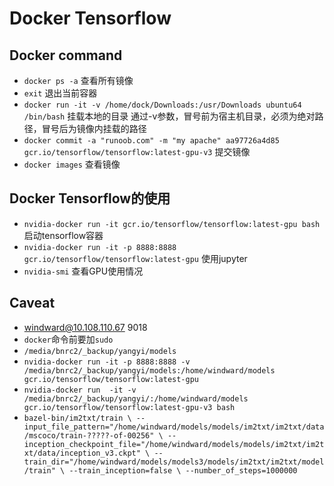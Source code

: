 # Docker Tensorflow
## Docker command
* `docker ps -a` 查看所有镜像
* `exit` 退出当前容器
* `docker run -it -v /home/dock/Downloads:/usr/Downloads ubuntu64 /bin/bash` 挂载本地的目录 通过-v参数，冒号前为宿主机目录，必须为绝对路径，冒号后为镜像内挂载的路径
* `docker commit -a "runoob.com" -m "my apache" aa97726a4d85  gcr.io/tensorflow/tensorflow:latest-gpu-v3` 提交镜像
* `docker images` 查看镜像


## Docker Tensorflow的使用
* `nvidia-docker run -it gcr.io/tensorflow/tensorflow:latest-gpu bash` 启动tensorflow容器
* `nvidia-docker run -it -p 8888:8888 gcr.io/tensorflow/tensorflow:latest-gpu` 使用jupyter
* `nvidia-smi` 查看GPU使用情况


## Caveat
* windward@10.108.110.67 9018
* `docker`命令前要加`sudo`
* `/media/bnrc2/_backup/yangyi/models`
* `nvidia-docker run -it -p 8888:8888 -v /media/bnrc2/_backup/yangyi/models:/home/windward/models gcr.io/tensorflow/tensorflow:latest-gpu`
* `nvidia-docker run  -it -v /media/bnrc2/_backup/yangyi/:/home/windward/models  gcr.io/tensorflow/tensorflow:latest-gpu-v3 bash`
* `bazel-bin/im2txt/train \
  --input_file_pattern="/home/windward/models/models/im2txt/im2txt/data/mscoco/train-?????-of-00256" \
  --inception_checkpoint_file="/home/windward/models/models/im2txt/im2txt/data/inception_v3.ckpt" \
  --train_dir="/home/windward/models/models3/models/im2txt/im2txt/model/train" \
  --train_inception=false \
  --number_of_steps=1000000`


